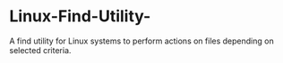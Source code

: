 # Linux-Find-Utility-
A find utility for Linux systems to perform actions on files depending on selected criteria. 

